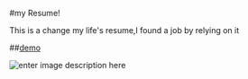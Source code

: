 #my Resume!


This is a change my life's resume,I found a job by relying on it

##<i class="icon-file"></i>[demo](https://findwisdom.github.io/my-Resume/)

![enter image description here](http://oe9d5k8dj.bkt.clouddn.com/resume.png)
